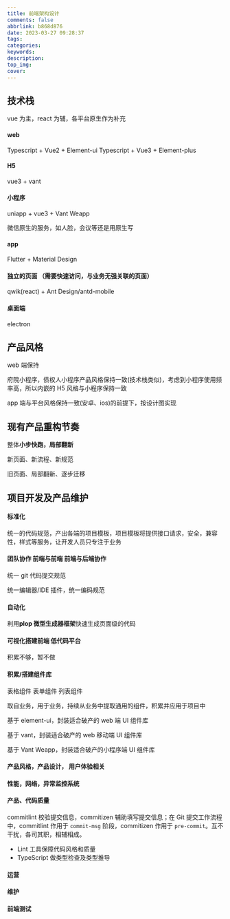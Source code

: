 ```yaml
---
title: 前端架构设计
comments: false
abbrlink: b868d876
date: 2023-03-27 09:28:37
tags:
categories:
keywords:
description:
top_img:
cover:
---
```


## 技术栈

vue 为主，react 为辅，各平台原生作为补充

#### web

Typescript + Vue2 + Element-ui
Typescript + Vue3 + Element-plus

#### H5

vue3 + vant

#### 小程序

uniapp + vue3 + Vant Weapp

微信原生的服务，如人脸，会议等还是用原生写

#### app

Flutter + Material Design

#### 独立的页面 （需要快速访问，与业务无强关联的页面）

qwik(react) + Ant Design/antd-mobile

#### 桌面端

electron

## 产品风格

web 端保持

府院小程序，债权人小程序产品风格保持一致(技术栈类似)，考虑到小程序使用频率高，所以内嵌的 H5 风格与小程序保持一致

app 端与平台风格保持一致(安卓、ios)的前提下，按设计图实现

## 现有产品重构节奏

整体**小步快跑，局部翻新**

新页面、新流程、新规范

旧页面、局部翻新、逐步迁移

## 项目开发及产品维护

#### 标准化

统一的代码规范，产出各端的项目模板，项目模板将提供接口请求，安全，兼容性，样式等服务，让开发人员只专注于业务

#### 团队协作 前端与前端 前端与后端协作

统一 git 代码提交规范

统一编辑器/IDE 插件，统一编码规范

#### 自动化

利用**plop 微型生成器框架**快速生成页面级的代码

#### 可视化搭建前端 低代码平台

积累不够，暂不做

#### 积累/搭建组件库

表格组件 表单组件 列表组件

取自业务，用于业务，持续从业务中提取通用的组件，积累并应用于项目中

基于 element-ui，封装适合破产的 web 端 UI 组件库

基于 vant，封装适合破产的 web 移动端 UI 组件库

基于 Vant Weapp，封装适合破产的小程序端 UI 组件库

#### 产品风格，产品设计， 用户体验相关

#### 性能，网络，异常监控系统

#### 产品、代码质量

commitlint 校验提交信息，commitizen 辅助填写提交信息；在 Git 提交工作流程中，commitlint 作用于 `commit-msg` 阶段，commitizen 作用于 `pre-commit`。互不干扰，各司其职，相辅相成。

- Lint 工具保障代码风格和质量
- TypeScript 做类型检查及类型推导

#### 运营

#### 维护

#### 前端测试
